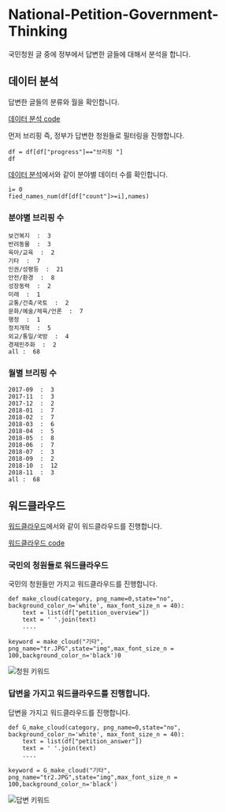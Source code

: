 # National-Petition-Government-Thinking
국민청원 글 중에 정부에서 답변한 글들에 대해서 분석을 합니다.

## 데이터 분석
 답변한 글들의 분류와 월을 확인합니다. 
 
 [데이터 분석 code](https://github.com/newhiwoong/National-Petition/blob/master/Government-Thinking/Data_Analysis.ipynb)
 
 먼저 브리핑 즉, 정부가 답변한 청원들로 필터링을 진행합니다. 
```
df = df[df["progress"]=="브리핑 "]
df
```

 [데이터 분석](https://github.com/newhiwoong/National-Petition/tree/master/Data-Analysis)에서와 같이 분야별 데이터 수를 확인합니다.

```
i= 0
fied_names_num(df[df["count"]>=i],names)
```

### 분야별 브리핑 수 
```
보건복지  :  3
반려동물  :  3
육아/교육  :  2
기타  :  7
인권/성평등  :  21
안전/환경  :  8
성장동력  :  2
미래  :  1
교통/건축/국토  :  2
문화/예술/체육/언론  :  7
행정  :  1
정치개혁  :  5
외교/통일/국방  :  4
경제민주화  :  2
all :  68
```

### 월별 브리핑 수 
```
2017-09  :  3
2017-11  :  3
2017-12  :  2
2018-01  :  7
2018-02  :  7
2018-03  :  6
2018-04  :  5
2018-05  :  8
2018-06  :  7
2018-07  :  3
2018-09  :  2
2018-10  :  12
2018-11  :  3
all :  68
```

## 워드클라우드
 [워드클라우드](https://github.com/newhiwoong/National-Petition/tree/master/Word-Cloud)에서와 같이 워드클라우드를 진행합니다.

 [워드클라우드 code](https://github.com/newhiwoong/National-Petition/blob/master/Government-Thinking/Word_Cloud.ipynb)

### 국민의 청원들로 워드클라우드
국민의 청원들만 가지고 워드클라우드를 진행합니다. 
```
def make_cloud(category, png_name=0,state="no", background_color_n='white', max_font_size_n = 40):
    text = list(df["petition_overview"])
    text = ' '.join(text)
    ....
```
```
keyword = make_cloud("기타", png_name="tr.JPG",state="img",max_font_size_n = 100,background_color_n='black')0
```

![청원 키워드](https://d2mxuefqeaa7sj.cloudfront.net/s_6BA2A63FD25F3FE0CBB3C54FF3212310B170B7FB25E38BF989986B9924C49C1E_1546599419684_tr1.png)

### 답변을 가지고 워드클라우드를 진행합니다.
답변을 가지고 워드클라우드를 진행합니다.  
```
def G_make_cloud(category, png_name=0,state="no", background_color_n='white', max_font_size_n = 40):
    text = list(df["petition_answer"])
    text = ' '.join(text)
    ....
```

```
keyword = G_make_cloud("기타", png_name="tr2.JPG",state="img",max_font_size_n = 100,background_color_n='black')
```

![답변 키워드](https://d2mxuefqeaa7sj.cloudfront.net/s_6BA2A63FD25F3FE0CBB3C54FF3212310B170B7FB25E38BF989986B9924C49C1E_1546703939804_ga.png)

